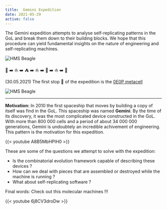 ```yaml
---
title:  Gemini Expedition
date: 2021-05-29
active: false
---
```


The Gemini expedition attempts to analyse self-replicating patterns in the GoL and break them down to their building blocks. We hope that this procedure can yield fundamental insights on the nature of engineering and self-replicating machines.

![HMS Beagle](https://galapagos.netlify.app/gemini/beagle-ones-zeros-dna.PNG)

:city_sunrise:  :arrow_right: :sailboat: :arrow_right: :tent:  :arrow_right: :boat: :arrow_right: :tokyo_tower:  :arrow_right: :boat: :arrow_right: :city_sunrise:

(30.05.2021) The first stop :round_pushpin: of the expedition is the [0E0P metacell](https://www.conwaylife.com/wiki/0E0P_metacell)

![HMS Beagle](https://galapagos.netlify.app/gemini/metacell.PNG)

<!--more-->
---
**Motivation:** In 2010 the first spaceship that moves by building a copy of itself was find in the GoL. This spaceship was named **Gemini**. By the time of its discovery, it was the most complicated device constructed in the GoL. With more than 800 000 cells and a period of about 34 000 000 generations, Gemini is undoubtely an incredible achivement of engineering. This pattern is the motivation for this expedition.

{{< youtube A8B5MbHPlH0 >}}

These are some of the questions we attempt to solve with the expedition:

- Is the combinatorial evolution framework capable of describing these devices ?
- How can we deal with pieces that are assembled or destroyed while the machine is running ?
- What about self-replicating software ?

Final words: Check out this molecular machines !!!

{{< youtube 6j8CV3droDw >}}

